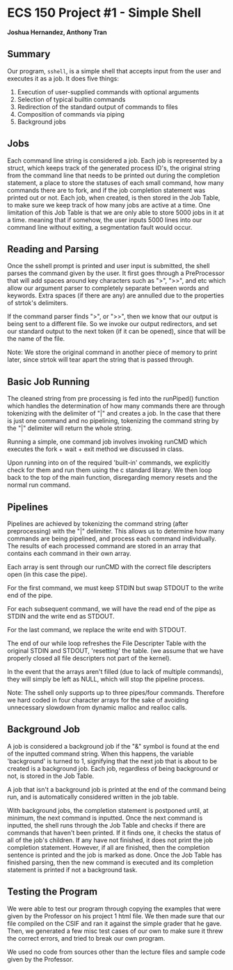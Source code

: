 ﻿# ECS 150 Project #1 - Simple Shell
**Joshua Hernandez, Anthony Tran**
## Summary
Our program, `sshell`, is a simple shell that accepts input from the user and
executes it as a job. It does five things:

1.  Execution of user-supplied commands with optional arguments
2.  Selection of typical builtin commands
3.  Redirection of the standard output of commands to files
4.  Composition of commands via piping
5.  Background jobs

## Jobs
Each command line string is considered a job. Each job is represented by a
struct, which keeps track of the generated process ID's, the original string
from the command line that needs to be printed out during the completion
statement, a place to store the statuses of each small command, how many
commands there are to fork, and if the job completion statement was printed out
or not. Each job, when created, is then stored in the Job Table, to make sure we
keep track of how many jobs are active at a time. One limitation of this Job
Table is that we are only able to store 5000 jobs in it at a time. meaning that
if somehow, the user inputs 5000 lines into our command line without exiting, a
segmentation fault would occur.

## Reading and Parsing

Once the sshell prompt is printed and user input is submitted, the shell parses
the command given by the user. It first goes through a PreProcessor that will add spaces around key characters such as ">", ">>", and etc which allow our argument parser to completely separate between words and keywords. Extra spaces (if there are any) are annulled due to the properties of strtok's delimiters. 

If the command parser finds ">", or ">>", then we know that our output is being
sent to a different file. So we invoke our output redirectors, and set our
standard output to the next token (if it can be opened), since that will be the
name of the file. 

Note: We store the original command in another piece of memory to print later, since strtok will tear apart the string that is passed through. 

## Basic Job Running
The cleaned string from pre processing is fed into the runPiped() function which
handles the determination of how many commands there are through tokenizing with
the delimiter of "|" and creates a job.  In the case that there is just one
command and no pipelining, tokenizing the command string by the "|" delimiter
will return the whole string.

Running a simple, one command job involves invoking runCMD which executes the
fork + wait + exit method we discussed in class.

Upon running into on of the required 'built-in' commands, we explicitly check for them and run them using the c standard library. We then loop back to the top of the main function, disregarding memory resets and the normal run command. 

## Pipelines
Pipelines are achieved by tokenizing the command string (after preprocessing)
with the "|" delimiter. This allows us to determine how many commands are being
pipelined, and process each command individually. The results of each processed
command are stored in an array that contains each command in their own array.

Each array is sent through our runCMD with the correct file descripters open (in this case the pipe). 

For the first command, we must keep STDIN but swap STDOUT to the write end of the pipe. 

For each subsequent command, we will have the read end of the pipe as STDIN and the write end as STDOUT.

For the last command, we replace the write end with STDOUT.

The end of our while loop refreshes the File Descripter Table with the original STDIN and STDOUT, 'resetting' the table. (we assume that we have properly closed all file descripters not part of the kernel).

In the event that the arrays aren't filled (due to lack of multiple commands), they will simply be left as NULL, which will stop the pipeline process.

Note: The sshell only supports up to three pipes/four commands. Therefore we hard coded in four character arrays for the sake of avoiding unnecessary slowdown from dynamic malloc and realloc calls. 


## Background Job
A job is considered a background job if the "&" symbol is found at the end of
the inputted command string. When this happens, the variable 'background' is
turned to 1, signifying that the next job that is about to be created is a
background job. Each job, regardless of being background or not, is stored in
the Job Table.  

A job that isn't a background job is printed at the end of the command being
run, and is automatically considered written in the job table. 

With background jobs, the completion statement is postponed until, at minimum,
the next command is inputted. Once the next command is inputted, the shell runs
through the Job Table and checks if there are commands that haven't been
printed. If it finds one, it checks the status of all of the job's children. If
any have not finished, it does not print the job completion statement. However,
if all are finished, then the completion sentence is printed and the job is
marked as done. Once the Job Table has finished parsing, then the new command is
executed and its completion statement is printed if not a background task. 

## Testing the Program
We were able to test our program through copying the examples that were given by
the Professor on his project 1 html file. We then made sure that our file
compiled on the CSIF and ran it against the simple grader that he gave. Then, we
generated a few misc test cases of our own to make sure it threw the correct
errors, and tried to break our own program. 

We used no code from sources other than the lecture files and sample code given
by the Professor. 

